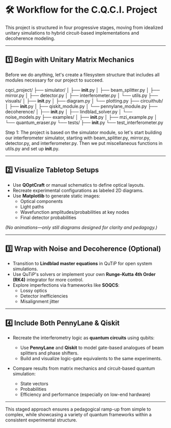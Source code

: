 # 🛠️ Workflow for the C.Q.C.I. Project

This project is structured in four progressive stages, moving from idealized unitary simulations to hybrid circuit-based implementations and decoherence modeling.

---

## 1️⃣ Begin with Unitary Matrix Mechanics

Before we do anything, let's create a filesystem structure that includes all modules necessary for our project to succeed.

cqci_project/
├── simulator/
│   ├── __init__.py
│   ├── beam_splitter.py
│   ├── mirror.py
│   ├── detector.py
│   ├── interferometer.py
│   └── utils.py
├── visuals/
│   ├── __init__.py
│   ├── diagram.py
│   └── plotting.py
├── circuithub/
│   ├── __init__.py
│   ├── qiskit_module.py
│   └── pennylane_module.py
├── decoherence/
│   ├── __init__.py
│   ├── lindblad_solver.py
│   └── noise_models.py
├── examples/
│   ├── __init__.py
│   ├── mzi_example.py
│   └── quantum_eraser.py
└── tests/
    ├── __init__.py
    └── test_interferometer.py

Step 1: The project is based on the simulator module, so let's start building our interferometer simulator, starting with beam_splitter.py, mirror.py, detector.py, and interferometer.py. Then we put miscellaneous functions in utils.py and set up __init__.py.

---

## 2️⃣ Visualize Tabletop Setups

- Use **QOptCraft** or manual schematics to define optical layouts.
- Recreate experimental configurations as labeled 2D diagrams.
- Use **Matplotlib** to generate static images:
  - Optical components
  - Light paths
  - Wavefunction amplitudes/probabilities at key nodes
  - Final detector probabilities

*(No animations—only still diagrams designed for clarity and pedagogy.)*

---

## 3️⃣ Wrap with Noise and Decoherence (Optional)

- Transition to **Lindblad master equations** in QuTiP for open system simulations.
- Use QuTiP's solvers or implement your own **Runge-Kutta 4th Order (RK4)** integrator for more control.
- Explore imperfections via frameworks like **SOQCS**:
  - Lossy optics
  - Detector inefficiencies
  - Misalignment jitter

---

## 4️⃣ Include Both PennyLane & Qiskit

- Recreate the interferometry logic as **quantum circuits** using qubits:
  - Use **PennyLane** and **Qiskit** to model gate-based analogues of beam splitters and phase shifters.
  - Build and visualize logic-gate equivalents to the same experiments.

- Compare results from matrix mechanics and circuit-based quantum simulation:
  - State vectors
  - Probabilities
  - Efficiency and performance (especially on low-end hardware)

---

This staged approach ensures a pedagogical ramp-up from simple to complex, while showcasing a variety of quantum frameworks within a consistent experimental structure.
